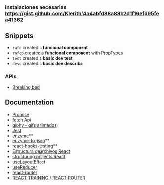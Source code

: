 ### instalaciones necesarias https://gist.github.com/Klerith/4a4abfd88a88b2d1f16efd95fea41362

## Snippets 

* ``` rafc ``` created a **funcional component**
* ``` rafcp ``` created a **funcional component** with PropTypes
* ``` test ``` created a **basic dev test**
* ``` desc ``` created a **basic dev describe**

### APIs
* [Breaking bad](https://breakingbadapi.com/)

## Documentation

* [Promise](https://developer.mozilla.org/es/docs/Web/JavaScript/Referencia/Objetos_globales/Promise)
* [fetch Api](https://developer.mozilla.org/es/docs/Web/API/Fetch_API)
* [giphy - gifs animados](https://developers.giphy.com/)
* [Jest](https://jestjs.io/)
* [enzyme](https://www.npmjs.com/package/enzyme-to-json)**
* [enzyme-to-json](https://www.npmjs.com/package/enzyme-to-json)**
* [react-hooks-testing](https://react-hooks-testing-library.com/#the-problem)**
* [Estructura dearchivos React](https://es.reactjs.org/docs/faq-structure.html)
* [structuring projects React](https://hackernoon.com/structuring-projects-and-naming-components-in-react-1261b6e18d76)
* [useLayoutEffect](https://es.reactjs.org/docs/hooks-reference.html#uselayouteffect )
* [useReducer](https://es.reactjs.org/docs/hooks-reference.html#usereducer)
* [react-router](https://reacttraining.com/react-router/web/api/NavLink)
* [REACT TRAINING / REACT ROUTER](https://reactrouter.com/web/guides/testing)